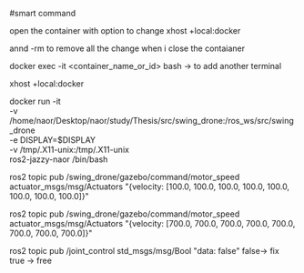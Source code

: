 #smart command 

open the container with option to change 
xhost +local:docker

annd -rm to remove all the change when i close the contaianer

docker exec -it <container_name_or_id> bash -> to add another terminal 

xhost +local:docker

docker run -it \
  -v /home/naor/Desktop/naor/study/Thesis/src/swing_drone:/ros_ws/src/swing_drone \
  -e DISPLAY=$DISPLAY \
  -v /tmp/.X11-unix:/tmp/.X11-unix \
  ros2-jazzy-naor /bin/bash






ros2 topic pub /swing_drone/gazebo/command/motor_speed actuator_msgs/msg/Actuators "{velocity: [100.0, 100.0, 100.0, 100.0, 100.0, 100.0, 100.0, 100.0]}"


ros2 topic pub /swing_drone/gazebo/command/motor_speed actuator_msgs/msg/Actuators "{velocity: [700.0, 700.0, 700.0, 700.0, 700.0, 700.0, 700.0, 700.0]}"


ros2 topic pub /joint_control std_msgs/msg/Bool "data: false"  false-> fix true -> free
